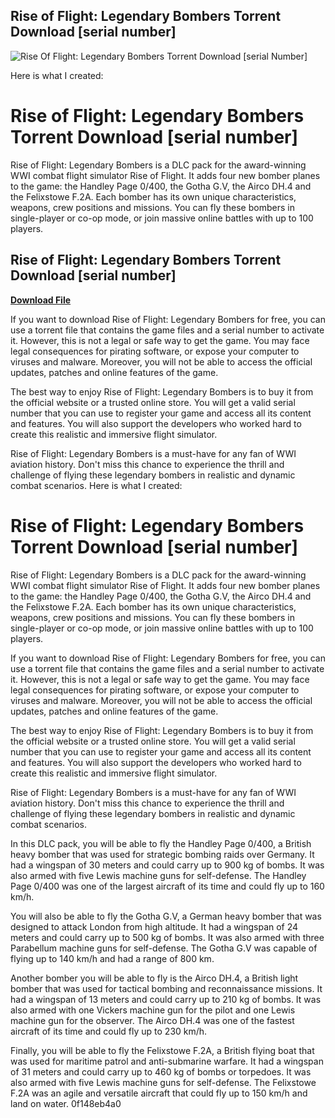 ## Rise of Flight: Legendary Bombers Torrent Download [serial number]

 
![Rise Of Flight: Legendary Bombers Torrent Download \[serial Number\]](https://static.metacritic.com/images/icons/mc_fb_og.png)

 Here is what I created:  
# Rise of Flight: Legendary Bombers Torrent Download [serial number]
 
Rise of Flight: Legendary Bombers is a DLC pack for the award-winning WWI combat flight simulator Rise of Flight. It adds four new bomber planes to the game: the Handley Page 0/400, the Gotha G.V, the Airco DH.4 and the Felixstowe F.2A. Each bomber has its own unique characteristics, weapons, crew positions and missions. You can fly these bombers in single-player or co-op mode, or join massive online battles with up to 100 players.
 
## Rise of Flight: Legendary Bombers Torrent Download [serial number]


[**Download File**](https://lomasmavi.blogspot.com/?c=2tK8Xk)

 
If you want to download Rise of Flight: Legendary Bombers for free, you can use a torrent file that contains the game files and a serial number to activate it. However, this is not a legal or safe way to get the game. You may face legal consequences for pirating software, or expose your computer to viruses and malware. Moreover, you will not be able to access the official updates, patches and online features of the game.
 
The best way to enjoy Rise of Flight: Legendary Bombers is to buy it from the official website or a trusted online store. You will get a valid serial number that you can use to register your game and access all its content and features. You will also support the developers who worked hard to create this realistic and immersive flight simulator.
 
Rise of Flight: Legendary Bombers is a must-have for any fan of WWI aviation history. Don't miss this chance to experience the thrill and challenge of flying these legendary bombers in realistic and dynamic combat scenarios.
 Here is what I created:  
# Rise of Flight: Legendary Bombers Torrent Download [serial number]
 
Rise of Flight: Legendary Bombers is a DLC pack for the award-winning WWI combat flight simulator Rise of Flight. It adds four new bomber planes to the game: the Handley Page 0/400, the Gotha G.V, the Airco DH.4 and the Felixstowe F.2A. Each bomber has its own unique characteristics, weapons, crew positions and missions. You can fly these bombers in single-player or co-op mode, or join massive online battles with up to 100 players.
 
If you want to download Rise of Flight: Legendary Bombers for free, you can use a torrent file that contains the game files and a serial number to activate it. However, this is not a legal or safe way to get the game. You may face legal consequences for pirating software, or expose your computer to viruses and malware. Moreover, you will not be able to access the official updates, patches and online features of the game.
 
The best way to enjoy Rise of Flight: Legendary Bombers is to buy it from the official website or a trusted online store. You will get a valid serial number that you can use to register your game and access all its content and features. You will also support the developers who worked hard to create this realistic and immersive flight simulator.
 
Rise of Flight: Legendary Bombers is a must-have for any fan of WWI aviation history. Don't miss this chance to experience the thrill and challenge of flying these legendary bombers in realistic and dynamic combat scenarios.
 
In this DLC pack, you will be able to fly the Handley Page 0/400, a British heavy bomber that was used for strategic bombing raids over Germany. It had a wingspan of 30 meters and could carry up to 900 kg of bombs. It was also armed with five Lewis machine guns for self-defense. The Handley Page 0/400 was one of the largest aircraft of its time and could fly up to 160 km/h.
 
You will also be able to fly the Gotha G.V, a German heavy bomber that was designed to attack London from high altitude. It had a wingspan of 24 meters and could carry up to 500 kg of bombs. It was also armed with three Parabellum machine guns for self-defense. The Gotha G.V was capable of flying up to 140 km/h and had a range of 800 km.
 
Another bomber you will be able to fly is the Airco DH.4, a British light bomber that was used for tactical bombing and reconnaissance missions. It had a wingspan of 13 meters and could carry up to 210 kg of bombs. It was also armed with one Vickers machine gun for the pilot and one Lewis machine gun for the observer. The Airco DH.4 was one of the fastest aircraft of its time and could fly up to 230 km/h.
 
Finally, you will be able to fly the Felixstowe F.2A, a British flying boat that was used for maritime patrol and anti-submarine warfare. It had a wingspan of 31 meters and could carry up to 460 kg of bombs or torpedoes. It was also armed with five Lewis machine guns for self-defense. The Felixstowe F.2A was an agile and versatile aircraft that could fly up to 150 km/h and land on water.
 0f148eb4a0
